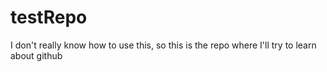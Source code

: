 # testRepo
I don't really know how to use this, so this is the repo where I'll try to learn about github
